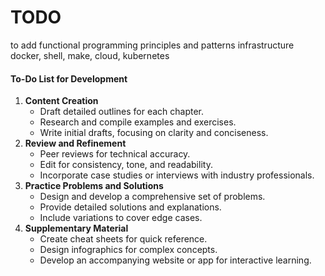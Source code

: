 # TODO

to add 
functional programming principles and patterns
infrastructure
docker, shell, make, cloud, kubernetes





####

#### **To-Do List for Development**

1. **Content Creation**
   * Draft detailed outlines for each chapter.
   * Research and compile examples and exercises.
   * Write initial drafts, focusing on clarity and conciseness.
2. **Review and Refinement**
   * Peer reviews for technical accuracy.
   * Edit for consistency, tone, and readability.
   * Incorporate case studies or interviews with industry professionals.
3. **Practice Problems and Solutions**
   * Design and develop a comprehensive set of problems.
   * Provide detailed solutions and explanations.
   * Include variations to cover edge cases.
4. **Supplementary Material**
   * Create cheat sheets for quick reference.
   * Design infographics for complex concepts.
   * Develop an accompanying website or app for interactive learning.





